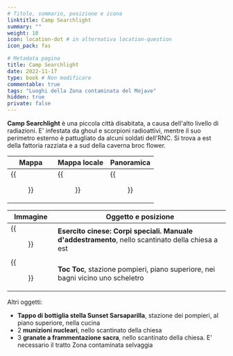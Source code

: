 ```yaml
---
# Titolo, sommario, posizione e icona
linktitle: Camp Searchlight
summary: ""
weight: 10
icon: location-dot # in alternativa location-question
icon_pack: fas

# Metadata pagina
title: Camp Searchlight
date: 2022-11-17
type: book # Non modificare
commentable: true
tags: "Luoghi della Zona contaminata del Mojave"
hidden: true
private: false
---
```



<div class="fnv">

**Camp Searchlight** è una piccola città disabitata, a causa dell'alto livello di radiazioni. E' infestata da ghoul e scorpioni radioattivi, mentre il suo perimetro esterno è pattugliato da alcuni soldati dell'RNC. Si trova a est della fattoria razziata e a sud della caverna broc flower.

| Mappa | Mappa locale | Panoramica |
| ----- | ------------ | ---------- |
|  {{<figure src="fnv/Camp_Searchlight_loc.webp">}}     | {{<figure src="fnv/Camp_Searchlight_map.webp">}}             |  {{<figure src="fnv/Camp_Searchlight.webp">}}          | 

| Immagine | Oggetto e posizione |
| -------- | ------------------- |
|  {{<figure src="fnv/FNV_CASOTM_Camp_Searchlight.webp">}}        |   **Esercito cinese: Corpi speciali. Manuale d'addestramento**, nello scantinato della chiesa a est                  |
|   {{<figure src="fnv/FNV_Knock_Knock.webp">}}       |  **Toc Toc**, stazione pompieri, piano superiore, nei bagni vicino uno scheletro                   |

Altri oggetti:
- **Tappo di bottiglia stella Sunset Sarsaparilla**, stazione dei pompieri, al piano superiore, nella cucina
- 2 **munizioni nucleari**, nello scantinato della chiesa
- 3 **granate a frammentazione sacra**, nello scantinato della chiesa. E' necessario il tratto Zona contaminata selvaggia

</div>

